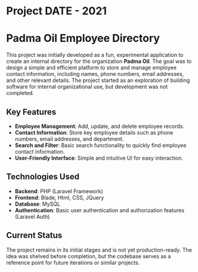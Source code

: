 # Project DATE - 2021
# Padma Oil Employee Directory

This project was initially developed as a fun, experimental application to create an internal directory for the organization **Padma Oil**. The goal was to design a simple and efficient platform to store and manage employee contact information, including names, phone numbers, email addresses, and other relevant details. The project started as an exploration of building software for internal organizational use, but development was not completed.

## Key Features

- **Employee Management**: Add, update, and delete employee records.
- **Contact Information**: Store key employee details such as phone numbers, email addresses, and department.
- **Search and Filter**: Basic search functionality to quickly find employee contact information.
- **User-Friendly Interface**: Simple and intuitive UI for easy interaction.

## Technologies Used

- **Backend**: PHP (Laravel Framework)
- **Frontend**: Blade, Html, CSS, JQuery
- **Database**: MySQL
- **Authentication**: Basic user authentication and authorization features (Laravel Auth)

## Current Status

The project remains in its initial stages and is not yet production-ready. The idea was shelved before completion, but the codebase serves as a reference point for future iterations or similar projects.
